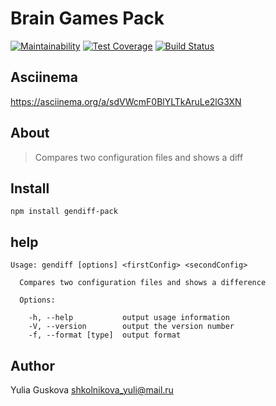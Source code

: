 # Brain Games Pack

[![Maintainability](https://api.codeclimate.com/v1/badges/cd76e5b0b68442dfcd4e/maintainability)](https://codeclimate.com/github/guskovaue/project-lvl2-s309/maintainability)
[![Test Coverage](https://api.codeclimate.com/v1/badges/cd76e5b0b68442dfcd4e/test_coverage)](https://codeclimate.com/github/guskovaue/project-lvl2-s309/test_coverage)
[![Build Status](https://travis-ci.org/guskovaue/project-lvl2-s309.svg?branch=master)](https://travis-ci.org/guskovaue/project-lvl2-s309)

## Asciinema

https://asciinema.org/a/sdVWcmF0BlYLTkAruLe2lG3XN

## About
> Compares two configuration files and shows a diff

## Install
```
npm install gendiff-pack
```

## help
```
Usage: gendiff [options] <firstConfig> <secondConfig>

  Compares two configuration files and shows a difference

  Options:

    -h, --help           output usage information
    -V, --version        output the version number
    -f, --format [type]  output format
```

## Author

Yulia Guskova shkolnikova_yuli@mail.ru


